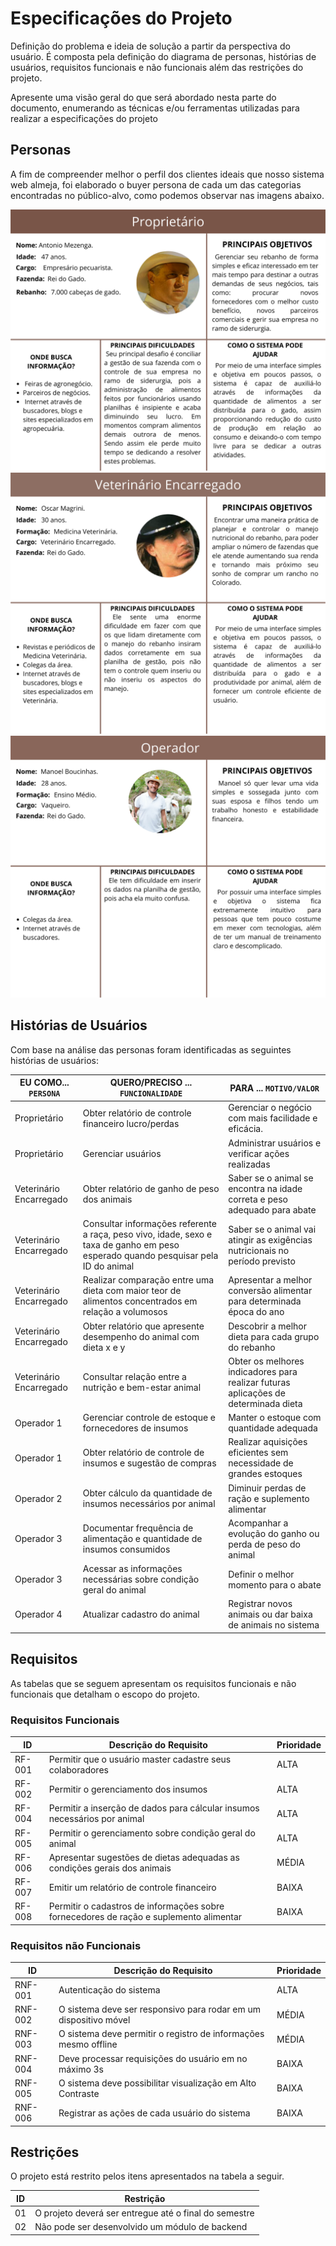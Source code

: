 # Especificações do Projeto

Definição do problema e ideia de solução a partir da perspectiva do usuário. É composta pela definição do  diagrama de personas, histórias de usuários, requisitos funcionais e não funcionais além das restrições do projeto.

Apresente uma visão geral do que será abordado nesta parte do documento, enumerando as técnicas e/ou ferramentas utilizadas para realizar a especificações do projeto

## Personas

A fim de compreender melhor o perfil dos clientes ideais que nosso sistema web almeja, foi elaborado o buyer persona de cada um das categorias encontradas no público-alvo, como podemos observar nas imagens abaixo.

<img src = "img/persona_prop.png">

<img src = "img/persona_vet.png">

<img src = "img/persona_operador.png">



## Histórias de Usuários

Com base na análise das personas foram identificadas as seguintes histórias de usuários:

|EU COMO... `PERSONA`| QUERO/PRECISO ... `FUNCIONALIDADE`  |PARA ... `MOTIVO/VALOR`                 |
|--------------------|-------------------------------------|----------------------------------------|
| Proprietário | Obter relatório de controle financeiro lucro/perdas| Gerenciar o negócio com mais facilidade e eficácia.
| Proprietário | Gerenciar usuários| Administrar usuários e verificar ações realizadas
|Veterinário Encarregado| Obter relatório de ganho de peso dos animais| Saber se o animal se encontra na idade correta e peso adequado para abate
|Veterinário Encarregado| Consultar informações referente a raça, peso vivo, idade, sexo e taxa de ganho em peso esperado quando pesquisar pela ID do animal|Saber se o animal vai atingir as exigências nutricionais no período previsto
|Veterinário Encarregado| Realizar comparação entre uma dieta com maior teor de alimentos concentrados em relação a volumosos|Apresentar a melhor conversão alimentar para determinada época do ano
|Veterinário Encarregado| Obter relatório que apresente desempenho do animal com dieta x e y| Descobrir a melhor dieta para cada grupo do rebanho
|Veterinário Encarregado| Consultar relação entre a nutrição e bem-estar animal | Obter os melhores indicadores para realizar futuras aplicações de determinada dieta
|Operador 1          | Gerenciar controle de estoque e fornecedores de insumos  | Manter o estoque com quantidade adequada | 
|Operador 1          | Obter relatório de controle de insumos e sugestão de compras | Realizar aquisições eficientes sem necessidade de grandes estoques |
|Operador 2          | Obter cálculo da quantidade de insumos necessários por animal | Diminuir perdas de ração e suplemento alimentar|
|Operador 3          | Documentar frequência de alimentação e quantidade de insumos consumidos |  Acompanhar a evolução do ganho ou perda de peso do animal |
|Operador 3          | Acessar as informações necessárias sobre condição geral do animal | Definir o melhor momento para o abate |
|Operador 4          | Atualizar cadastro do animal | Registrar novos animais ou dar baixa de animais no sistema | 

## Requisitos

As tabelas que se seguem apresentam os requisitos funcionais e não funcionais que detalham o escopo do projeto.

### Requisitos Funcionais

|ID    | Descrição do Requisito  | Prioridade |
|------|-----------------------------------------|----|
|RF-001| Permitir que o usuário master  cadastre seus colaboradores | ALTA | 
|RF-002| Permitir o gerenciamento dos insumos| ALTA |
|RF-004| Permitir a inserção de dados para cálcular insumos necessários por animal | ALTA |
|RF-005| Permitir o gerenciamento sobre condição geral do animal | ALTA |
|RF-006| Apresentar sugestões de dietas adequadas as condições gerais dos animais | MÉDIA |
|RF-007| Emitir um relatório de controle financeiro | BAIXA |
|RF-008| Permitir o cadastros de informações sobre fornecedores de ração e suplemento alimentar| BAIXA |

### Requisitos não Funcionais

|ID     | Descrição do Requisito  |Prioridade |
|-------|-------------------------|----|
|RNF-001| Autenticação do sistema | ALTA |
|RNF-002| O sistema deve ser responsivo para rodar em um dispositivo móvel | MÉDIA |  
|RNF-003| O sistema deve permitir o registro de informações mesmo offline | MÉDIA |
|RNF-004| Deve processar requisições do usuário em no máximo 3s |  BAIXA | 
|RNF-005| O sistema deve possibilitar visualização em Alto Contraste | BAIXA |
|RNF-006| Registrar as ações de cada usuário do sistema | BAIXA |

## Restrições

O projeto está restrito pelos itens apresentados na tabela a seguir.

|ID| Restrição                                             |
|--|-------------------------------------------------------|
|01| O projeto deverá ser entregue até o final do semestre |
|02| Não pode ser desenvolvido um módulo de backend        |

